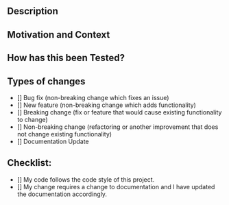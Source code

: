## Description
<!--- Describe your changes in detail --->

## Motivation and Context
<!---Why is change required? What problem does it solve?-->

## How has this been Tested? 
<!-- Please describe in detail how you tested your changes-->

## Types of changes
<!--- What types of changes does your code introduce? Put an 'x' in all the boxes that apply: -->
-  [] Bug fix (non-breaking change which fixes an issue)
-  [] New feature (non-breaking change which adds functionality)
-  [] Breaking change (fix or feature that would cause existing functionality to change)
-  [] Non-breaking change (refactoring or another improvement that does not change existing functionality)
-  [] Documentation Update

## Checklist:
<!-- Go over all the following points, and put an 'x' in all the boxes that apply. -->
- [] My code follows the code style of this project.
- [] My change requires a change to documentation and I have updated the documentation accordingly.